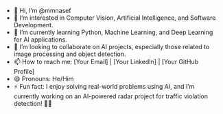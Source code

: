 - 👋 Hi, I’m @mmnasef  
- 👀 I’m interested in Computer Vision, Artificial Intelligence, and Software Development.  
- 🌱 I’m currently learning Python, Machine Learning, and Deep Learning for AI applications.  
- 💞️ I’m looking to collaborate on AI projects, especially those related to image processing and object detection.  
- 📫 How to reach me: [Your Email] | [Your LinkedIn] | [Your GitHub Profile]  
- 😄 Pronouns: He/Him  
- ⚡ Fun fact: I enjoy solving real-world problems using AI, and I’m currently working on an AI-powered radar project for traffic violation detection! 🚗💡  

